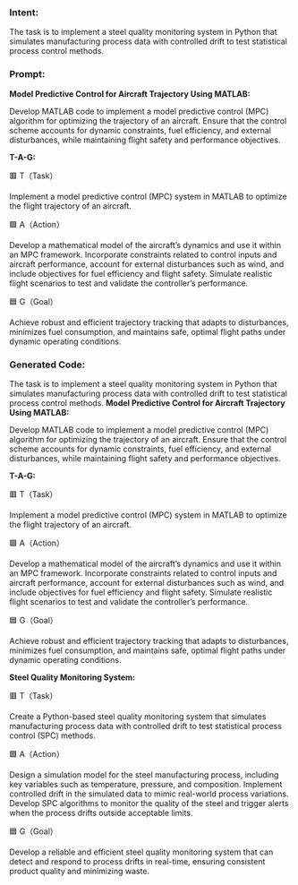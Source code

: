 ### Intent:
The task is to implement a steel quality monitoring system in Python that simulates manufacturing process data with controlled drift to test statistical process control methods.

### Prompt:
**Model Predictive Control for Aircraft Trajectory Using MATLAB:**

Develop MATLAB code to implement a model predictive control (MPC) algorithm for optimizing the trajectory of an aircraft. Ensure that the control scheme accounts for dynamic constraints, fuel efficiency, and external disturbances, while maintaining flight safety and performance objectives.

**T-A-G:**

🟥 T（Task）

Implement a model predictive control (MPC) system in MATLAB to optimize the flight trajectory of an aircraft.

🟩 A（Action）

Develop a mathematical model of the aircraft’s dynamics and use it within an MPC framework. Incorporate constraints related to control inputs and aircraft performance, account for external disturbances such as wind, and include objectives for fuel efficiency and flight safety. Simulate realistic flight scenarios to test and validate the controller’s performance.

🟦 G（Goal）

Achieve robust and efficient trajectory tracking that adapts to disturbances, minimizes fuel consumption, and maintains safe, optimal flight paths under dynamic operating conditions.

### Generated Code:
The task is to implement a steel quality monitoring system in Python that simulates manufacturing process data with controlled drift to test statistical process control methods.
**Model Predictive Control for Aircraft Trajectory Using MATLAB:**

Develop MATLAB code to implement a model predictive control (MPC) algorithm for optimizing the trajectory of an aircraft. Ensure that the control scheme accounts for dynamic constraints, fuel efficiency, and external disturbances, while maintaining flight safety and performance objectives.

**T-A-G:**

🟥 T（Task）

Implement a model predictive control (MPC) system in MATLAB to optimize the flight trajectory of an aircraft.

🟩 A（Action）

Develop a mathematical model of the aircraft’s dynamics and use it within an MPC framework. Incorporate constraints related to control inputs and aircraft performance, account for external disturbances such as wind, and include objectives for fuel efficiency and flight safety. Simulate realistic flight scenarios to test and validate the controller’s performance.

🟦 G（Goal）

Achieve robust and efficient trajectory tracking that adapts to disturbances, minimizes fuel consumption, and maintains safe, optimal flight paths under dynamic operating conditions.

**Steel Quality Monitoring System:**

🟥 T（Task）

Create a Python-based steel quality monitoring system that simulates manufacturing process data with controlled drift to test statistical process control (SPC) methods.

🟩 A（Action）

Design a simulation model for the steel manufacturing process, including key variables such as temperature, pressure, and composition. Implement controlled drift in the simulated data to mimic real-world process variations. Develop SPC algorithms to monitor the quality of the steel and trigger alerts when the process drifts outside acceptable limits.

🟦 G（Goal）

Develop a reliable and efficient steel quality monitoring system that can detect and respond to process drifts in real-time, ensuring consistent product quality and minimizing waste.
